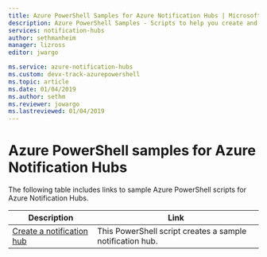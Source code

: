 ```yaml
---
title: Azure PowerShell Samples for Azure Notification Hubs | Microsoft Docs
description: Azure PowerShell Samples - Scripts to help you create and manage notification hubs.
services: notification-hubs
author: sethmanheim
manager: lizross
editor: jwargo

ms.service: azure-notification-hubs
ms.custom: devx-track-azurepowershell
ms.topic: article
ms.date: 01/04/2019
ms.author: sethm
ms.reviewer: jowargo
ms.lastreviewed: 01/04/2019
---
```


# Azure PowerShell samples for Azure Notification Hubs

The following table includes links to sample Azure PowerShell scripts for Azure Notification Hubs.

| Description | Link |
| ----------- | ---- |
|[Create a notification hub](scripts/create-notification-hub-powershell.md?toc=%2fpowershell%2fmodule%2ftoc.json)| This PowerShell script creates a sample notification hub. |
